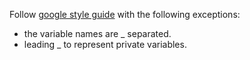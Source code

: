 Follow [google style guide](http://google-styleguide.googlecode.com/svn/trunk/javascriptguide.xml) with the following 
exceptions:

+ the variable names are _ separated.
+ leading _ to represent private variables.
